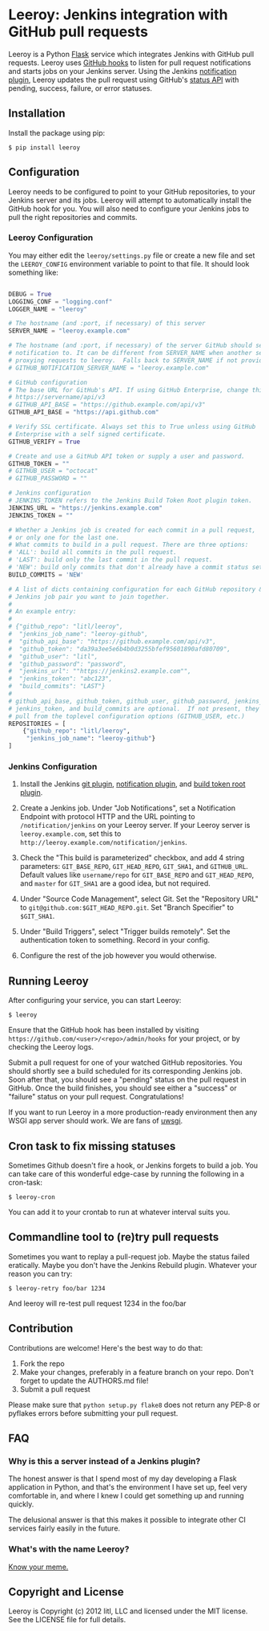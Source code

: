 # Leeroy: Jenkins integration with GitHub pull requests

Leeroy is a Python [Flask](http://flask.pocoo.org) service which
integrates Jenkins with GitHub pull requests.  Leeroy uses [GitHub
hooks](http://developer.github.com/v3/repos/hooks/) to listen for pull
request notifications and starts jobs on your Jenkins server.  Using the
Jenkins [notification plugin][jnp], Leeroy updates the pull request using
GitHub's [status API](http://developer.github.com/v3/repos/statuses/)
with pending, success, failure, or error statuses.

## Installation

Install the package using pip:

    $ pip install leeroy

## Configuration

Leeroy needs to be configured to point to your GitHub repositories,
to your Jenkins server and its jobs.  Leeroy will attempt to automatically
install the GitHub hook for you.  You will also need to configure your
Jenkins jobs to pull the right repositories and commits.

### Leeroy Configuration

You may either edit the `leeroy/settings.py` file or create a new file and
set the `LEEROY_CONFIG` environment variable to point to that file.  It
should look something like:

```python

DEBUG = True
LOGGING_CONF = "logging.conf"
LOGGER_NAME = "leeroy"

# The hostname (and :port, if necessary) of this server
SERVER_NAME = "leeroy.example.com"

# The hostname (and :port, if necessary) of the server GitHub should send
# notification to. It can be different from SERVER_NAME when another server is
# proxying requests to leeroy.  Falls back to SERVER_NAME if not provided.
# GITHUB_NOTIFICATION_SERVER_NAME = "leeroy.example.com"

# GitHub configuration
# The base URL for GitHub's API. If using GitHub Enterprise, change this to
# https://servername/api/v3
# GITHUB_API_BASE = "https://github.example.com/api/v3"
GITHUB_API_BASE = "https://api.github.com"

# Verify SSL certificate. Always set this to True unless using GitHub
# Enterprise with a self signed certificate.
GITHUB_VERIFY = True

# Create and use a GitHub API token or supply a user and password.
GITHUB_TOKEN = ""
# GITHUB_USER = "octocat"
# GITHUB_PASSWORD = ""

# Jenkins configuration
# JENKINS_TOKEN refers to the Jenkins Build Token Root plugin token.
JENKINS_URL = "https://jenkins.example.com"
JENKINS_TOKEN = ""

# Whether a Jenkins job is created for each commit in a pull request,
# or only one for the last one.
# What commits to build in a pull request. There are three options:
# 'ALL': build all commits in the pull request.
# 'LAST': build only the last commit in the pull request.
# 'NEW': build only commits that don't already have a commit status set. (default)
BUILD_COMMITS = 'NEW'

# A list of dicts containing configuration for each GitHub repository &
# Jenkins job pair you want to join together.
#
# An example entry:
#
# {"github_repo": "litl/leeroy",
#  "jenkins_job_name": "leeroy-github",
#  "github_api_base": "https://github.example.com/api/v3",
#  "github_token": "da39a3ee5e6b4b0d3255bfef95601890afd80709",
#  "github_user": "litl",
#  "github_password": "password",
#  "jenkins_url": ""https://jenkins2.example.com"",
#  "jenkins_token": "abc123",
#  "build_commits": "LAST"}
#
# github_api_base, github_token, github_user, github_password, jenkins_url,
# jenkins_token, and build_commits are optional.  If not present, they'll
# pull from the toplevel configuration options (GITHUB_USER, etc.)
REPOSITORIES = [
    {"github_repo": "litl/leeroy",
     "jenkins_job_name": "leeroy-github"}
]
```

### Jenkins Configuration

1. Install the Jenkins [git plugin][jgp], [notification plugin][jnp], 
and [build token root plugin][jbtrp].

2. Create a Jenkins job.  Under "Job Notifications", set a Notification
Endpoint with protocol HTTP and the URL pointing to `/notification/jenkins`
on your Leeroy server.  If your Leeroy server is `leeroy.example.com`, set
this to `http://leeroy.example.com/notification/jenkins`.

3. Check the "This build is parameterized" checkbox, and add 4 string
parameters: `GIT_BASE_REPO`, `GIT_HEAD_REPO`, `GIT_SHA1`, and `GITHUB_URL`.
Default values like `username/repo` for `GIT_BASE_REPO` and `GIT_HEAD_REPO`,
and `master` for `GIT_SHA1` are a good idea, but not required.

4. Under "Source Code Management", select Git.  Set the "Repository URL" to
`git@github.com:$GIT_HEAD_REPO.git`.  Set "Branch Specifier" to `$GIT_SHA1`.

5. Under "Build Triggers", select "Trigger builds remotely". Set the 
authentication token to something. Record in your config.

6. Configure the rest of the job however you would otherwise.

[jgp]: https://wiki.jenkins-ci.org/display/JENKINS/Git+Plugin
[jnp]: https://wiki.jenkins-ci.org/display/JENKINS/Notification+Plugin
[jbtrp]: https://wiki.jenkins-ci.org/display/JENKINS/Build+Token+Root+Plugin

## Running Leeroy

After configuring your service, you can start Leeroy:

    $ leeroy

Ensure that the GitHub hook has been installed by visiting
`https://github.com/<user>/<repo>/admin/hooks` for your project, or by
checking the Leeroy logs.

Submit a pull request for one of your watched GitHub repositories.  You
should shortly see a build scheduled for its corresponding Jenkins job.
Soon after that, you should see a "pending" status on the pull request
in GitHub.  Once the build finishes, you should see either a "success"
or "failure" status on your pull request.  Congratulations!

If you want to run Leeroy in a more production-ready environment then any
WSGI app server should work.  We are fans of
[uwsgi](http://projects.unbit.it/uwsgi/).

## Cron task to fix missing statuses

Sometimes Github doesn't fire a hook, or Jenkins forgets to build a job.  You
can take care of this wonderful edge-case by running the following in a
cron-task:

    $ leeroy-cron

You can add it to your crontab to run at whatever interval suits you.

## Commandline tool to (re)try pull requests

Sometimes you want to replay a pull-request job.  Maybe the status failed
eratically.  Maybe you don't have the Jenkins Rebuild plugin.  Whatever your
reason you can try:

    $ leeroy-retry foo/bar 1234

And leeroy will re-test pull request 1234 in the foo/bar

## Contribution

Contributions are welcome!  Here's the best way to do that:

1. Fork the repo
2. Make your changes, preferably in a feature branch on your repo.  Don't
forget to update the AUTHORS.md file!
3. Submit a pull request

Please make sure that `python setup.py flake8` does not return any PEP-8 or
pyflakes errors before submitting your pull request.

## FAQ

### Why is this a server instead of a Jenkins plugin?

The honest answer is that I spend most of my day developing a Flask
application in Python, and that's the environment I have set up, feel
very comfortable in, and where I knew I could get something up and
running quickly.

The delusional answer is that this makes it possible to integrate
other CI services fairly easily in the future.

### What's with the name Leeroy?

[Know your meme.](http://knowyourmeme.com/memes/leeroy-jenkins)

## Copyright and License

Leeroy is Copyright (c) 2012 litl, LLC and licensed under the MIT license.
See the LICENSE file for full details.
